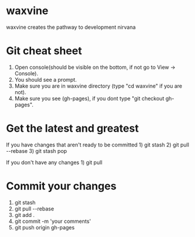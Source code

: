 waxvine
=======

waxvine creates the pathway to development nirvana

Git cheat sheet
===============

1) Open console(should be visible on the bottom, if not go to View -> Console).
2) You should see a prompt.
3) Make sure you are in waxvine directory (type "cd waxvine" if you are not).
4) Make sure you see (gh-pages), if you dont type "git checkout gh-pages".

Get the latest and greatest
===========================

If you have changes that aren't ready to be committed
    1)  git stash
    2)  git pull --rebase
    3)  git stash pop
    
If you don't have any changes
    1) git pull
    
Commit your changes
===================

1) git stash
2) git pull --rebase
3) git add .
4) git commit -m 'your comments'
5) git push origin gh-pages
